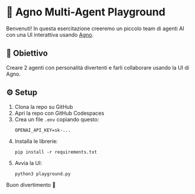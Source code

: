 # 🤖 Agno Multi-Agent Playground

Benvenuti! In questa esercitazione creeremo un piccolo team di agenti AI con una UI interattiva usando [Agno](https://docs.agno.com).

## 🧠 Obiettivo

Creare 2 agenti con personalità divertenti e farli collaborare usando la UI di Agno.

## ⚙️ Setup

1. Clona la repo su GitHub
2. Apri la repo con GitHub Codespaces
3. Crea un file `.env` copiando questo:
    ```
    OPENAI_API_KEY=sk-...
    ```
4. Installa le librerie:
    ```
    pip install -r requirements.txt
    ```
5. Avvia la UI:
    ```
    python3 playground.py
    ```

Buon divertimento 🎉
